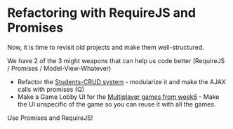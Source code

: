 # Refactoring with RequireJS and Promises

Now, it is time to revisit old projects and make them well-structured.

We have 2 of the 3 might weapons that can help us code better (RequireJS / Promises / Model-View-Whatever)

* Refactor the [Students-CRUD system](https://github.com/HackBulgaria/Frontend-JavaScript-1/tree/master/week4/6-Students-CRUD) - modularize it and make the AJAX calls with promises (Q)
* Make a Game Lobby UI for the [Multiplayer games from week6](https://github.com/HackBulgaria/Frontend-JavaScript-1/tree/master/week6) - Make the UI unspecific of the game so you can reuse it with all the games.

Use Promises and RequireJS!
